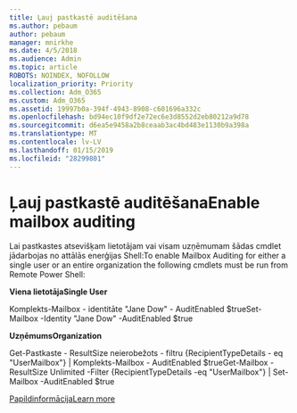```yaml
---
title: Ļauj pastkastē auditēšana
ms.author: pebaum
author: pebaum
manager: mnirkhe
ms.date: 4/5/2018
ms.audience: Admin
ms.topic: article
ROBOTS: NOINDEX, NOFOLLOW
localization_priority: Priority
ms.collection: Adm_O365
ms.custom: Adm_O365
ms.assetid: 19997b0a-394f-4943-8908-c601696a332c
ms.openlocfilehash: bd94ec10f9df2e72ec6e3d8552d2eb80212a9d78
ms.sourcegitcommit: d6ea5e9458a2b8ceaab3ac4bd483e1130b9a398a
ms.translationtype: MT
ms.contentlocale: lv-LV
ms.lasthandoff: 01/15/2019
ms.locfileid: "28299801"
---
```

# <a name="enable-mailbox-auditing"></a><span data-ttu-id="8dc0d-102">Ļauj pastkastē auditēšana</span><span class="sxs-lookup"><span data-stu-id="8dc0d-102">Enable mailbox auditing</span></span>

<span data-ttu-id="8dc0d-103">Lai pastkastes atsevišķam lietotājam vai visam uzņēmumam šādas cmdlet jādarbojas no attālās enerģijas Shell:</span><span class="sxs-lookup"><span data-stu-id="8dc0d-103">To enable Mailbox Auditing for either a single user or an entire organization the following cmdlets must be run from Remote Power Shell:</span></span>
  
 <span data-ttu-id="8dc0d-104">**Viena lietotāja**</span><span class="sxs-lookup"><span data-stu-id="8dc0d-104">**Single User**</span></span>
  
<span data-ttu-id="8dc0d-105">Komplekts-Mailbox - identitāte "Jane Dow" - AuditEnabled $true</span><span class="sxs-lookup"><span data-stu-id="8dc0d-105">Set-Mailbox -Identity "Jane Dow" -AuditEnabled $true</span></span>
  
 <span data-ttu-id="8dc0d-106">**Uzņēmums**</span><span class="sxs-lookup"><span data-stu-id="8dc0d-106">**Organization**</span></span>
  
<span data-ttu-id="8dc0d-107">Get-Pastkaste - ResultSize neierobežots - filtru {RecipientTypeDetails - eq "UserMailbox"} | Komplekts-Mailbox - AuditEnabled $true</span><span class="sxs-lookup"><span data-stu-id="8dc0d-107">Get-Mailbox -ResultSize Unlimited -Filter {RecipientTypeDetails -eq "UserMailbox"} | Set-Mailbox -AuditEnabled $true</span></span>
  
[<span data-ttu-id="8dc0d-108">Papildinformācija</span><span class="sxs-lookup"><span data-stu-id="8dc0d-108">Learn more</span></span>](https://support.office.com/article/aaca8987-5b62-458b-9882-c28476a66918)
  

